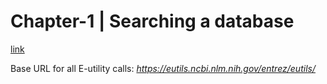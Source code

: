 # Chapter-1 | Searching a database
[link](https://www.ncbi.nlm.nih.gov/books/NBK25500/#chapter1.Searching_a_Database)

Base URL for all E-utility calls:
*https://eutils.ncbi.nlm.nih.gov/entrez/eutils/*
